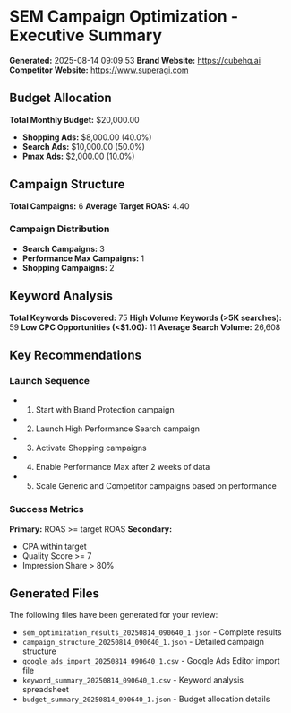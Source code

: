 # SEM Campaign Optimization - Executive Summary
**Generated:** 2025-08-14 09:09:53
**Brand Website:** https://cubehq.ai
**Competitor Website:** https://www.superagi.com


## Budget Allocation
**Total Monthly Budget:** $20,000.00

- **Shopping Ads:** $8,000.00 (40.0%)
- **Search Ads:** $10,000.00 (50.0%)
- **Pmax Ads:** $2,000.00 (10.0%)

## Campaign Structure
**Total Campaigns:** 6
**Average Target ROAS:** 4.40

### Campaign Distribution
- **Search Campaigns:** 3
- **Performance Max Campaigns:** 1
- **Shopping Campaigns:** 2

## Keyword Analysis
**Total Keywords Discovered:** 75
**High Volume Keywords (>5K searches):** 59
**Low CPC Opportunities (<$1.00):** 11
**Average Search Volume:** 26,608

## Key Recommendations

### Launch Sequence
- 1. Start with Brand Protection campaign
- 2. Launch High Performance Search campaign
- 3. Activate Shopping campaigns
- 4. Enable Performance Max after 2 weeks of data
- 5. Scale Generic and Competitor campaigns based on performance

### Success Metrics
**Primary:** ROAS >= target ROAS
**Secondary:**
- CPA within target
- Quality Score >= 7
- Impression Share > 80%

## Generated Files
The following files have been generated for your review:
- `sem_optimization_results_20250814_090640_1.json` - Complete results
- `campaign_structure_20250814_090640_1.json` - Detailed campaign structure
- `google_ads_import_20250814_090640_1.csv` - Google Ads Editor import file
- `keyword_summary_20250814_090640_1.csv` - Keyword analysis spreadsheet
- `budget_summary_20250814_090640_1.json` - Budget allocation details